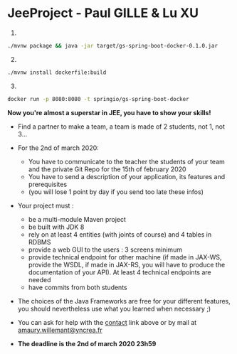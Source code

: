 # JeeProject - Paul GILLE & Lu XU

1.

```bash
./mvnw package && java -jar target/gs-spring-boot-docker-0.1.0.jar
```

2.

```bash
./mvnw install dockerfile:build
```

3.

```bash
docker run -p 8080:8080 -t springio/gs-spring-boot-docker
```

**Now you're almost a superstar in JEE, you have to show your skills!**

- Find a partner to make a team, a team is made of 2 students, not 1, not 3...

- For the 2nd of march 2020:

  - You have to communicate to the teacher the students of your team and the private Git Repo for the 15th of february 2020
  - You have to send a description of your application, its features and prerequisites
  - (you will lose 1 point by day if you send too late these infos)

- Your project must :

  - be a multi-module Maven project
  - be built with JDK 8
  - rely on at least 4 entities (with joints of course) and 4 tables in RDBMS
  - provide a web GUI to the users : 3 screens minimum
  - provide technical endpoint for other machine (if made in JAX-WS, provide the WSDL, if made in JAX-RS, you will have to produce the documentation of your API). At least 4 technical endpoints are needed
  - have commits from both students

- The choices of the Java Frameworks are free for your different features, you should nevertheless use what you learned when necessary ;)

- You can ask for help with the [contact](http://jee.chticod.eu/contact) link above or by mail at [amaury.willemant@yncrea.fr](mailto:amaury.willemant@yncrea.fr)

- **The deadline is the 2nd of march 2020 23h59**
